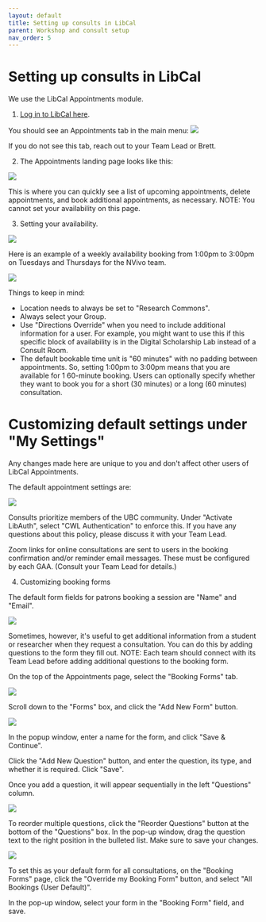 ```yaml
---
layout: default
title: Setting up consults in LibCal
parent: Workshop and consult setup
nav_order: 5
---
```

# Setting up consults in LibCal

We use the LibCal Appointments module.

1. [Log in to LibCal here](https://library-ubc-ca.libapps.com/libapps/login.php?site_id=9123&target=).

You should see an Appointments tab in the main menu:
![](../../assets/images/libcalappointmentsmenu.png)

If you do not see this tab, reach out to your Team Lead or Brett.

2. The Appointments landing page looks like this:

![](../../assets/images/libcalappointmentslandingpage.png)

This is where you can quickly see a list of upcoming appointments, delete appointments, and book additional appointments, as necessary. NOTE: You cannot set your availability on this page.

3. Setting your availability.

![](../../assets/images/libcalappointmentsavailability.png)

Here is an example of a weekly availability booking from 1:00pm to 3:00pm on Tuesdays and Thursdays for the NVivo team.

![](../../assets/images/libcalappointmentsexamplebooking.png)

Things to keep in mind:
* Location needs to always be set to "Research Commons".
* Always select your Group.
* Use "Directions Override" when you need to include additional information for a user. For example, you might want to use this if this specific block of availability is in the Digital Scholarship Lab instead of a Consult Room.
* The default bookable time unit is "60 minutes" with no padding between appointments. So, setting 1:00pm to 3:00pm means that you are available for 1 60-minute booking. Users can optionally specify whether they want to book you for a short (30 minutes) or a long (60 minutes) consultation.

# Customizing default settings under "My Settings"

Any changes made here are unique to you and don't affect other users of LibCal Appointments.

The default appointment settings are:

![](../../assets/images/libcalappointmentsdefaultsettings.png)

Consults prioritize members of the UBC community. Under "Activate LibAuth", select "CWL Authentication" to enforce this. If you have any questions about this policy, please discuss it with your Team Lead.

Zoom links for online consultations are sent to users in the booking confirmation and/or reminder email messages. These must be configured by each GAA. (Consult your Team Lead for details.)

4. Customizing booking forms

The default form fields for patrons booking a session are "Name" and "Email".

![](../../assets/images/defaultformsettings.png)

Sometimes, however, it's useful to get additional information from a student or researcher when they request a consultation. You can do this by adding questions to the form they fill out. NOTE: Each team should connect with its Team Lead before adding additional questions to the booking form.

On the top of the Appointments page, select the "Booking Forms" tab.

![](../../assets/images/libcal_appointments_booking_form_tab.png)

Scroll down to the "Forms" box, and click the "Add New Form" button.

![](../../assets/images/questionpopup.png)

In the popup window, enter a name for the form, and click "Save & Continue".

Click the "Add New Question" button, and enter the question, its type, and whether it is required. Click "Save".

Once you add a question, it will appear sequentially in the left "Questions" column.

![](../../assets/images/questionadded.png)

To reorder multiple questions, click the "Reorder Questions" button at the bottom of the "Questions" box. In the pop-up window, drag the question text to the right position in the bulleted list. Make sure to save your changes.

![](../../assets/images/dragtoreorder.png)

To set this as your default form for all consultations, on the "Booking Forms" page, click the "Override my Booking Form" button, and select "All Bookings (User Default)".

In the pop-up window, select your form in the "Booking Form" field, and save.
